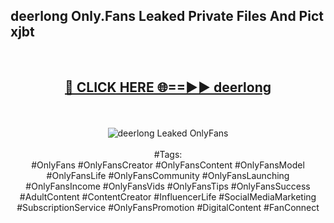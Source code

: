 <h2>deerlong Only.Fans Leaked Private Files And Pict xjbt</h2>
<br>
<div align="center">
<h2><a href="https://mediafiles.top/deerlong" rel="nofollow">🔴 CLICK HERE 🌐==►► deerlong</a></h2>
<br>
<br>
<a href="https://mediafiles.top/deerlong" rel="nofollow" data-target="animated-image.originalLink"><img src="https://i.ibb.co.com/WyWwxjT/player-gif2.gif" alt="deerlong Leaked OnlyFans" style="max-width: 100%; display: inline-block;" data-target="animated-image.originalImage"></a>
<br><br>
#Tags:
<br>
#OnlyFans #OnlyFansCreator #OnlyFansContent #OnlyFansModel #OnlyFansLife #OnlyFansCommunity #OnlyFansLaunching #OnlyFansIncome #OnlyFansVids #OnlyFansTips #OnlyFansSuccess #AdultContent #ContentCreator #InfluencerLife #SocialMediaMarketing #SubscriptionService #OnlyFansPromotion #DigitalContent #FanConnect
</div>
<br>